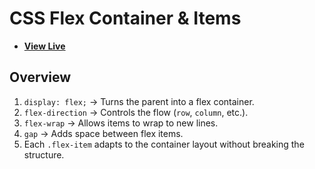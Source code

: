 # CSS Flex Container & Items

- [**View Live**](https://tahmid-sarker.github.io/Modern-HTML-CSS-Notes/06-CSS-Flexbox/01-Flex-Container-and-Items/)

## Overview

1. `display: flex;` → Turns the parent into a flex container.
2. `flex-direction` → Controls the flow (`row`, `column`, etc.).
3. `flex-wrap` → Allows items to wrap to new lines.
4. `gap` → Adds space between flex items.
5. Each `.flex-item` adapts to the container layout without breaking the structure.